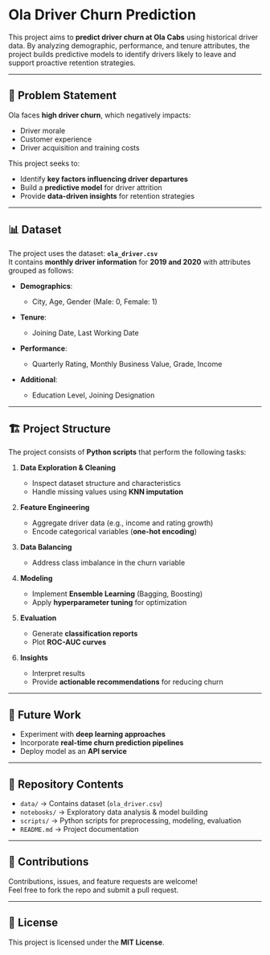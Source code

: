 # Ola Driver Churn Prediction

This project aims to **predict driver churn at Ola Cabs** using historical driver data. By analyzing demographic, performance, and tenure attributes, the project builds predictive models to identify drivers likely to leave and support proactive retention strategies.

---

## 📌 Problem Statement

Ola faces **high driver churn**, which negatively impacts:

- Driver morale  
- Customer experience  
- Driver acquisition and training costs  

This project seeks to:  

- Identify **key factors influencing driver departures**  
- Build a **predictive model** for driver attrition  
- Provide **data-driven insights** for retention strategies  

---

## 📊 Dataset

The project uses the dataset: **`ola_driver.csv`**  
It contains **monthly driver information** for **2019 and 2020** with attributes grouped as follows:

- **Demographics**:  
  - City, Age, Gender (Male: 0, Female: 1)  

- **Tenure**:  
  - Joining Date, Last Working Date  

- **Performance**:  
  - Quarterly Rating, Monthly Business Value, Grade, Income  

- **Additional**:  
  - Education Level, Joining Designation  

---

## 🏗️ Project Structure

The project consists of **Python scripts** that perform the following tasks:

1. **Data Exploration & Cleaning**  
   - Inspect dataset structure and characteristics  
   - Handle missing values using **KNN imputation**  

2. **Feature Engineering**  
   - Aggregate driver data (e.g., income and rating growth)  
   - Encode categorical variables (**one-hot encoding**)  

3. **Data Balancing**  
   - Address class imbalance in the churn variable  

4. **Modeling**  
   - Implement **Ensemble Learning** (Bagging, Boosting)  
   - Apply **hyperparameter tuning** for optimization  

5. **Evaluation**  
   - Generate **classification reports**  
   - Plot **ROC-AUC curves**  

6. **Insights**  
   - Interpret results  
   - Provide **actionable recommendations** for reducing churn  

---

## 🚀 Future Work

- Experiment with **deep learning approaches**  
- Incorporate **real-time churn prediction pipelines**  
- Deploy model as an **API service**  

---

## 📂 Repository Contents

- `data/` → Contains dataset (`ola_driver.csv`)  
- `notebooks/` → Exploratory data analysis & model building  
- `scripts/` → Python scripts for preprocessing, modeling, evaluation  
- `README.md` → Project documentation  

---

## 🤝 Contributions

Contributions, issues, and feature requests are welcome!  
Feel free to fork the repo and submit a pull request.  

---

## 📜 License

This project is licensed under the **MIT License**.  
